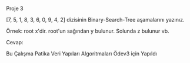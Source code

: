 Proje 3  

[7, 5, 1, 8, 3, 6, 0, 9, 4, 2] dizisinin Binary-Search-Tree aşamalarını yazınız.  

Örnek: root x'dir. root'un sağından y bulunur. Solunda z bulunur vb.  

Cevap:  



Bu Çalışma Patika Veri Yapıları Algoritmaları Ödev3 için Yapıldı